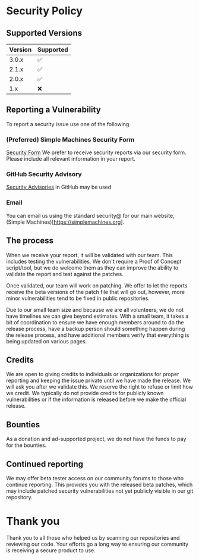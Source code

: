 # Security Policy

## Supported Versions

| Version | Supported          |
| ------- | ------------------ |
| 3.0.x   | :white_check_mark: |
| 2.1.x   | :white_check_mark: |
| 2.0.x   | :white_check_mark: |
| 1.x     | :x:                |

## Reporting a Vulnerability

To report a security issue use one of the following
### (Preferred) Simple Machines Security Form
[Security Form](https://www.simplemachines.org/about/smf/security.php)
We prefer to receive security reports via our security form.  Please include all relevant information in your report.

### GitHub Security Advisory
[Security Advisories](https://github.com/SimpleMachines/SMF/security/advisories) in GitHub may be used

### Email
You can email us using the standard security@ for our main website, (Simple Machines)[https://simplemachines.org].


## The process
When we receive your report, it will be validated with our team.  This includes testing the vulnerabilities.  We don't require a Proof of Concept script/tool, but we do welcome them as they can improve the ability to validate the report and test against the patches.

Once validated, our team will work on patching.  We offer to let the reports receive the beta versions of the patch file that will go out, however, more minor vulnerabilities tend to be fixed in public repositories.

Due to our small team size and because we are all volunteers, we do not have timelines we can give beyond estimates.  With a small team, it takes a bit of coordination to ensure we have enough members around to do the release process, have a backup person should something happen during the release process, and have additional members verify that everything is being updated on various pages.

## Credits
We are open to giving credits to individuals or organizations for proper reporting and keeping the issue private until we have made the release.  We will ask you after we validate this.  We reserve the right to refuse or limit how we credit.  We typically do not provide credits for publicly known vulnerabilities or if the information is released before we make the official release.

## Bounties
As a donation and ad-supported project, we do not have the funds to pay for the bounties.

## Continued reporting
We may offer beta tester access on our community forums to those who continue reporting.  This provides you with the released beta patches, which may include patched security vulnerabilities not yet publicly visible in our git repository.

# Thank you
Thank you to all those who helped us by scanning our repositories and reviewing our code.  Your efforts go a long way to ensuring our community is receiving a secure product to use.